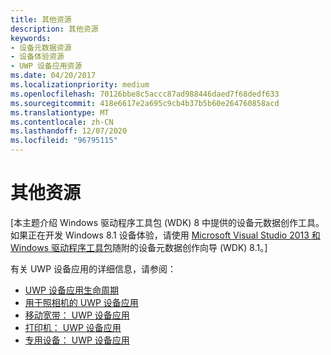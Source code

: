```yaml
---
title: 其他资源
description: 其他资源
keywords:
- 设备元数据资源
- 设备体验资源
- UWP 设备应用资源
ms.date: 04/20/2017
ms.localizationpriority: medium
ms.openlocfilehash: 70126bbe8c5accc87ad988446daed7f68dedf633
ms.sourcegitcommit: 418e6617e2a695c9cb4b37b5b60e264760858acd
ms.translationtype: MT
ms.contentlocale: zh-CN
ms.lasthandoff: 12/07/2020
ms.locfileid: "96795115"
---
```

# <a name="additional-resources"></a>其他资源

\[本主题介绍 Windows 驱动程序工具包 (WDK) 8 中提供的设备元数据创作工具。 如果正在开发 Windows 8.1 设备体验，请使用 [Microsoft Visual Studio 2013 和 Windows 驱动程序工具包](../other-wdk-downloads.md)随附的设备元数据创作向导 (WDK) 8.1。\]

有关 UWP 设备应用的详细信息，请参阅：

- [UWP 设备应用生命周期](../devapps/the-workflow.md)
- [用于照相机的 UWP 设备应用](../devapps/uwp-device-apps-for-webcams.md)
- [移动宽带： UWP 设备应用](../mobilebroadband/uwp-mobile-broadband-apps.md)
- [打印机： UWP 设备应用](../devapps/uwp-device-apps-for-printers.md)
- [专用设备： UWP 设备应用](../devapps/uwp-device-apps-for-specialized-devices.md)
